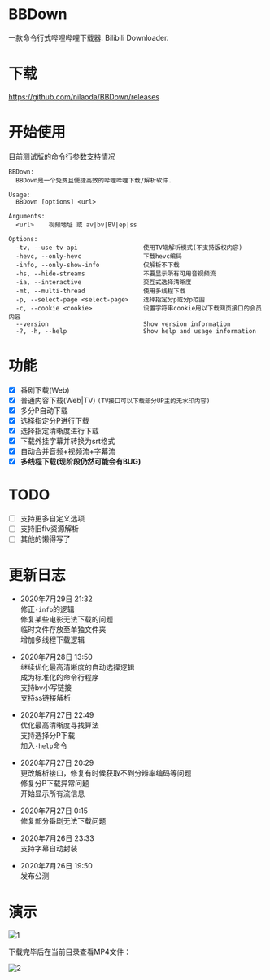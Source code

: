 # BBDown
一款命令行式哔哩哔哩下载器. Bilibili Downloader.

# 下载
https://github.com/nilaoda/BBDown/releases

# 开始使用
目前测试版的命令行参数支持情况
```
BBDown:
  BBDown是一个免费且便捷高效的哔哩哔哩下载/解析软件.

Usage:
  BBDown [options] <url>

Arguments:
  <url>    视频地址 或 av|bv|BV|ep|ss

Options:
  -tv, --use-tv-api                  使用TV端解析模式(不支持版权内容)
  -hevc, --only-hevc                 下载hevc编码
  -info, --only-show-info            仅解析不下载
  -hs, --hide-streams                不要显示所有可用音视频流
  -ia, --interactive                 交互式选择清晰度
  -mt, --multi-thread                使用多线程下载
  -p, --select-page <select-page>    选择指定分p或分p范围
  -c, --cookie <cookie>              设置字符串cookie用以下载网页接口的会员内容
  --version                          Show version information
  -?, -h, --help                     Show help and usage information
```

# 功能
- [x] 番剧下载(Web)
- [x] 普通内容下载(Web|TV) `(TV接口可以下载部分UP主的无水印内容)`
- [x] 多分P自动下载
- [x] 选择指定分P进行下载
- [x] 选择指定清晰度进行下载
- [x] 下载外挂字幕并转换为srt格式
- [x] 自动合并音频+视频流+字幕流
- [x] **多线程下载(现阶段仍然可能会有BUG)**

# TODO
- [ ] 支持更多自定义选项
- [ ] 支持旧flv资源解析
- [ ] 其他的懒得写了

# 更新日志
* 2020年7月29日 21:32  
  修正`-info`的逻辑  
  修复某些电影无法下载的问题  
  临时文件存放至单独文件夹  
  增加多线程下载逻辑  
  
* 2020年7月28日 13:50  
  继续优化最高清晰度的自动选择逻辑  
  成为标准化的命令行程序  
  支持bv小写链接  
  支持ss链接解析  
  
* 2020年7月27日 22:49  
  优化最高清晰度寻找算法  
  支持选择分P下载  
  加入`-help`命令
  
* 2020年7月27日 20:29  
  更改解析接口，修复有时候获取不到分辨率编码等问题  
  修复分P下载异常问题  
  开始显示所有流信息
  
* 2020年7月27日 0:15  
  修复部分番剧无法下载问题
  
* 2020年7月26日 23:33  
  支持字幕自动封装
  
* 2020年7月26日 19:50  
  发布公测
  
# 演示
![1](https://user-images.githubusercontent.com/20772925/88686407-a2001480-d129-11ea-8aac-97a0c71af115.gif)

下载完毕后在当前目录查看MP4文件：

![2](https://user-images.githubusercontent.com/20772925/88478901-5e1cdc00-cf7e-11ea-97c1-154b9226564e.png)
